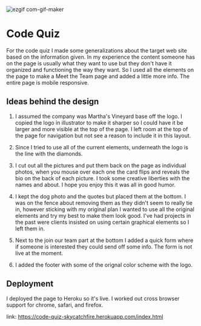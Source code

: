 
![ezgif com-gif-maker](https://user-images.githubusercontent.com/31428973/65825601-eccda900-e246-11e9-868f-3901c121a3d6.gif)




# Code Quiz

For the code quiz I made some generalizations about the target web site based on the information given. In my experience the content someone has on the page is usually what they want to use but they don't have it organized and functioning the way they want. So I used all the elements on the page to make a Meet the Team page and added a little more info. The entire page is mobile responsive.

## Ideas behind the design

1. I assumed the company was Martha's Vineyard base off the logo. I copied the logo in illustrator to make it sharper so I could have it be larger and more visible at the top of the page. I left room at the top of the page for navigation but not see a reason to include it in this layout.

2. Since I tried to use all of the current elements, underneath the logo is the line with the diamonds.

3. I cut out all the pictures and put them back on the page as individual photos, when you mouse over each one the card flips and reveals the bio on the back of each picture. I took some creative liberties with the names and about. I hope you enjoy this it was all in good humor.

4.  I kept the dog photo and the quotes but placed them at the bottom. I was on the fence about removing them as they didn't seem to really tie in, however sticking with my original plan I wanted to use all the original elements and try my best to make them look good. I've had projects in the past were clients insisted on using certain graphical elements so I left them in.

5. Next to the join our team part at the bottom I added a quick form where if someone is interested they could send off some info. The form is not live at the moment.

6. I added the footer with some of the orignal color scheme with the logo.

## Deployment
I deployed the page to Heroku so it's live. I worked out cross browser support for chrome, safari, and firefox.

link:  https://code-quiz-skycatchfire.herokuapp.com/index.html
